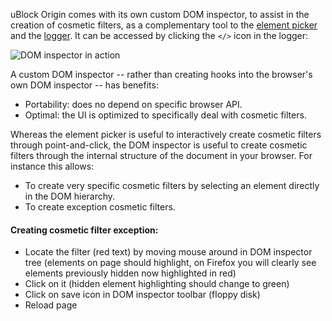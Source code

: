 uBlock Origin comes with its own custom DOM inspector, to assist in the creation of cosmetic filters, as a complementary tool to the [element picker](./Element-picker) and the [logger](./The-logger). It can be accessed by clicking the `</>` icon in the logger:

![DOM inspector in action](https://user-images.githubusercontent.com/585534/33130150-5d6201da-cf60-11e7-9637-831792c96e7e.png)

A custom DOM inspector -- rather than creating hooks into the browser's own DOM inspector -- has benefits:

- Portability: does no depend on specific browser API.
- Optimal: the UI is optimized to specifically deal with cosmetic filters.

Whereas the element picker is useful to interactively create cosmetic filters through point-and-click, the DOM inspector is useful to create cosmetic filters through the internal structure of the document in your browser. For instance this allows:

- To create very specific cosmetic filters by selecting an element directly in the DOM hierarchy.
- To create exception cosmetic filters.

#### Creating cosmetic filter exception:

- Locate the filter (red text) by moving mouse around in DOM inspector tree (elements on page should highlight, on Firefox you will clearly see elements previously hidden now highlighted in red)
- Click on it (hidden element highlighting should change to green)
- Click on save icon in DOM inspector toolbar (floppy disk)
- Reload page
